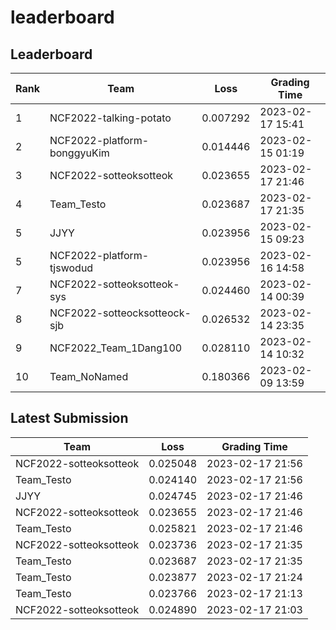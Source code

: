 
# leaderboard
## Leaderboard
|Rank|Team|Loss|Grading Time|
|----|----|----|------------|
|1|NCF2022-talking-potato|0.007292|2023-02-17 15:41|
|2|NCF2022-platform-bonggyuKim|0.014446|2023-02-15 01:19|
|3|NCF2022-sotteoksotteok|0.023655|2023-02-17 21:46|
|4|Team_Testo|0.023687|2023-02-17 21:35|
|5|JJYY|0.023956|2023-02-15 09:23|
|5|NCF2022-platform-tjswodud|0.023956|2023-02-16 14:58|
|7|NCF2022-sotteoksotteok-sys|0.024460|2023-02-14 00:39|
|8|NCF2022-sotteocksotteock-sjb|0.026532|2023-02-14 23:35|
|9|NCF2022_Team_1Dang100|0.028110|2023-02-14 10:32|
|10|Team_NoNamed|0.180366|2023-02-09 13:59|

## Latest Submission
|Team|Loss|Grading Time|
|----|----|------------|
|NCF2022-sotteoksotteok|0.025048|2023-02-17 21:56|
|Team_Testo|0.024140|2023-02-17 21:56|
|JJYY|0.024745|2023-02-17 21:46|
|NCF2022-sotteoksotteok|0.023655|2023-02-17 21:46|
|Team_Testo|0.025821|2023-02-17 21:46|
|NCF2022-sotteoksotteok|0.023736|2023-02-17 21:35|
|Team_Testo|0.023687|2023-02-17 21:35|
|Team_Testo|0.023877|2023-02-17 21:24|
|Team_Testo|0.023766|2023-02-17 21:13|
|NCF2022-sotteoksotteok|0.024890|2023-02-17 21:03|

